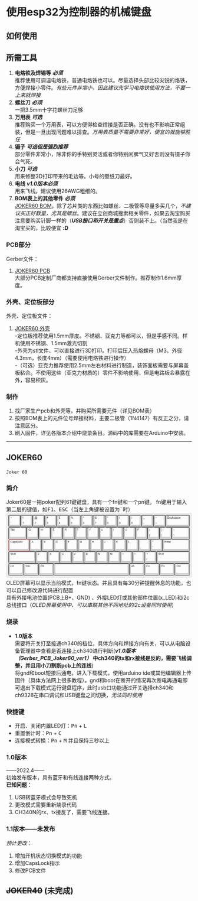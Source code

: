 # 使用esp32为控制器的机械键盘
## **如何使用**
## **所需工具**
1. **电烙铁及焊锡等** ***必须***\
    推荐使用可调温电烙铁，普通电烙铁也可以。尽量选择头部比较尖锐的烙铁，方便焊接小零件。*有些元件非常小，因此建议先学习电烙铁使用方法，不要一上来就焊接*
2. **螺丝刀** ***必须***\
    一把3.5mm十字花螺丝刀足够
3. **万用表** ***可选***\
    推荐购买一个万用表，可以方便得检查焊接是否正确。没有也不影响正常组装，但是一旦出现问题难以排查。*万用表质量不需要非常好，便宜的就能够胜任*
4. **镊子** ***可选但是强烈推荐***\
    部分零件非常小，除非你的手特别灵活或者你特别闲脾气又好否则没有镊子你会气死。
5. **小刀** ***可选***\
    用来修整3D打印带来的毛边等。小号的壁纸刀最好。
6. **电线** ***v1.0版本必须***\
    用来飞线。建议使用26AWG粗细的。
7. **BOM表上的其他零件** ***必须***\
    [JOKER60 BOM](https://github.com/LiuZSChina/esp32_keyboard/blob/main/Joker60/01/BOM_PCB_Joker60_ver1_2022-04-18.csv)。除了芯片类的东西比如螺丝、二极管等尽量多买几个，*不建议买正好数量，尤其是螺丝*。建议在立创商城搜索相关零件，如果去淘宝购买注意要购买针脚一样的（***USB接口和开关是重点***）否则装不上。（当然我是在淘宝买的，比较便宜 **:D**


###  **PCB部分**
Gerber文件：
1. [JOKER60 PCB](https://github.com/LiuZSChina/esp32_keyboard/blob/main/Joker60/01/Gerber_PCB_Joker60_ver1.zip) \
大部分PCB定制厂商都支持直接使用Gerber文件制作。推荐制作1.6mm厚度。
### **外壳、定位板部分**
外壳、定位板文件：
1. [JOKER60 外壳](https://github.com/LiuZSChina/esp32_keyboard/tree/main/Joker60/3D/ver1.0)\
-定位板推荐使用1.5mm厚度。不锈钢、亚克力等都可以，但是手感不同。样机使用不锈钢、1.5mm激光切割\
-外壳为stl文件、可以直接进行3D打印。打印后压入热熔螺母（M3、外径4.3mm，长度4mm）（需要使用电烙铁进行操作）\
-（可选）亚克力推荐使用2.5mm左右材料进行制造，装饰面板需要与屏幕盖板粘合。不使用这些（亚克力材质的）零件不影响使用，但是电路板会暴露在外，容易积灰。
### **制作**
1. 找厂家生产pcb和外壳等，并购买所需要元件（详见BOM表）
2. 按照BOM表上的元件位号焊接材料，主要二极管（1N4147）有反正之分，请注意区分。
3. 刷入固件，详见各版本介绍中烧录条目。源码中的库需要在Arduino中安装。

----
## **JOKER60**
`Joker 60` 
### **简介**
Joker60是一把poker配列61键键盘，具有一个fn键和一个pn键。
fn键用于输入第二层的键值，如<kbd>F1</kbd>、<kbd>ESC</kbd>（当左上角键被设置为<kbd>`</kbd>时）\
![JOKER60 Layout](https://github.com/LiuZSChina/esp32_keyboard/blob/main/Joker60/Joker60-layout.jpg)\
OLED屏幕可以显示当前模式，fn键状态。并且具有每30分钟提醒休息的功能，也可以自己修改源代码进行配置\
具有外接电池位置(PCB上B+、GND) 、外接LED灯或其他部件位置(x_LED)和i2c总线接口（*OLED屏幕使用中、可以串联其他不同地址的i2c设备同时使用*）

### **烧录**
+ **1.0版本**\
    需要将开关打至接通ch340的档位，具体方向和焊接方向有关，可以从电脑设备管理器中查看是否连接上ch340进行判断(***v1.0版本（Gerber_PCB_Joker60_ver1）* 中ch340的tx和rx接线是反的，需要飞线调整，并且用小刀割断pcb上的连线**)\
    将gnd和boot短接后通电，进入下载模式，使用arduino ide或其他编辑器上传固件（具体方法网上很多教程）。gnd和boot在断开的情况再次断电再通电即可退出下载模式运行键盘程序，此时usb口功能通过开关选择ch340和ch9328在串口调试和USB键盘之间切换，*无法同时使用*

### **快捷键**
+ 开启、关闭内置LED灯：<kbd>Pn</kbd> + <kbd>L</kbd>
+ 重置倒计时：<kbd>Pn</kbd> + <kbd>C</kbd>
+ 连接模式转换：<kbd>Pn</kbd> + <kbd>M</kbd> 并且保持三秒以上

### **1.0版本**
——2022.4——\
初始发布版本，具有蓝牙和有线连接两种方式。\
**已知问题：** 
1. USB转蓝牙模式会导致死机
2. 更改模式需要重新烧录代码
3. CH340N的rx、tx接反了，需要飞线连接。
### **1.1版本**——未发布
*预计更改*：
1. 增加开机状态切换模式的功能
2. 增加CapsLock指示
3. 修改PCB文件



## ~~JOKER40~~ **(未完成)** 
